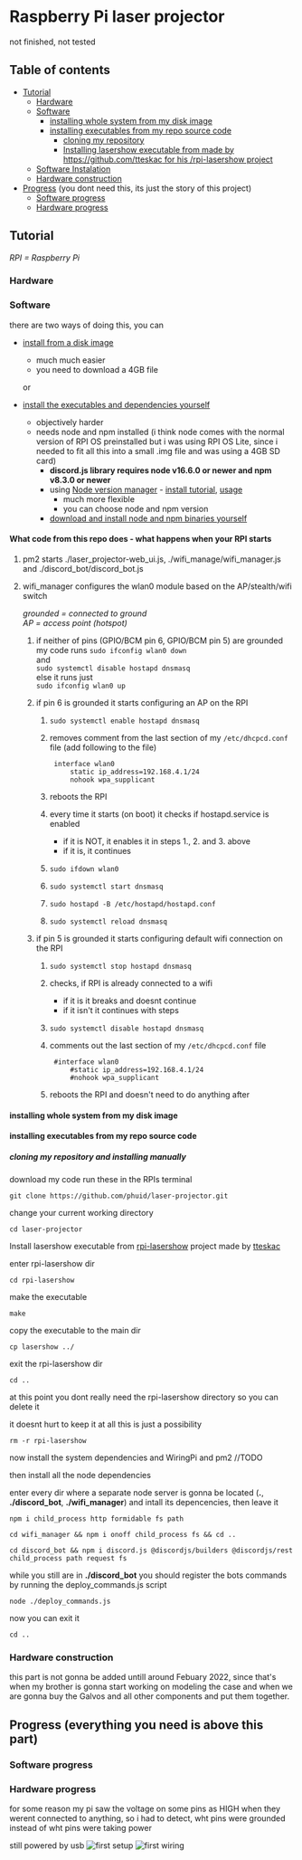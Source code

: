 # Raspberry Pi laser projector


not finished, not tested

## Table of contents

- [Tutorial](#tutorial)
  - [Hardware](#hardware)
  - [Software](#software)
    - [installing whole system from my disk image](#installing-whole-system-from-my-disk-image)
    - [installing executables from my repo source code](#installing-executables-from-my-repo-source-code)
      - [cloning my repository](#cloning-my-repository)
      - [Installing lasershow executable from made by https://github.com/tteskac for his /rpi-lasershow project](#installing-lasershow-executable-from-made-by-httpsgithubcomtteskac-for-his-rpi-lasershow-project)
  - [Software Instalation](#software-instalation)
  - [Hardware construction](#hardware-construction)
- [Progress](#progress-everything-you-need-is-above-this-part) (you dont need this, its just the story of this project)
  - [Software progress](#software-progress)
  - [Hardware progress](#hardware-progress)

## Tutorial

*RPI = Raspberry Pi*
### Hardware

### Software

there are two ways of doing this, you can

- [install from a disk image](#installing-whole-system-from-my-disk-image)
  - much much easier
  - you need to download a 4GB file

  or

- [install the executables and dependencies yourself](#installing-executables-from-my-repo-source-code)
  - objectively harder
  - needs node and npm installed (i think node comes with the normal version of RPI OS preinstalled but i was using RPI OS Lite, since i needed to fit all this into a small .img file and was using a 4GB SD card)
    - **discord.js library requires node v16.6.0 or newer and npm v8.3.0 or newer**
    - using [Node version manager](https://github.com/nvm-sh/nvm) - [install tutorial](https://github.com/nvm-sh/nvm#installing-and-updating), [usage](https://github.com/nvm-sh/nvm#usage)
      - much more flexible
      - you can choose node and npm version
    - [download and install node and npm binaries yourself](https://www.makersupplies.sg/blogs/tutorials/how-to-install-node-js-and-npm-on-the-raspberry-pi)

#### What code from this repo does - what happens when your RPI starts

1. pm2 starts ./laser_projector-web_ui.js, ./wifi_manage/wifi_manager.js and ./discord_bot/discord_bot.js

2. wifi_manager configures the wlan0 module based on the AP/stealth/wifi switch  

    *grounded = connected to ground*  
    *AP = access point (hotspot)*  

    1. if neither of pins (GPIO/BCM pin 6, GPIO/BCM pin 5) are grounded my code runs `sudo ifconfig wlan0 down`  
    and  
    `sudo systemctl disable hostapd dnsmasq`  
    else it runs just  
    `sudo ifconfig wlan0 up`

    2. if pin 6 is grounded it starts configuring an AP on the RPI

        1. `sudo systemctl enable hostapd dnsmasq`

        2. removes comment from the last section of my `/etc/dhcpcd.conf` file (add following to the file)  

                interface wlan0
                    static ip_address=192.168.4.1/24
                    nohook wpa_supplicant

        3. reboots the RPI

        4. every time it starts (on boot) it checks if hostapd.service is enabled
            - if it is NOT, it enables it in steps 1., 2. and 3. above
            - if it is, it continues

        5. `sudo ifdown wlan0`

        6. `sudo systemctl start dnsmasq`

        7. `sudo hostapd -B /etc/hostapd/hostapd.conf`

        8. `sudo systemctl reload dnsmasq`

    3. if pin 5 is grounded it starts configuring default wifi connection on the RPI
        1. `sudo systemctl stop hostapd dnsmasq`

        2. checks, if RPI is already connected to a wifi
            - if it is it breaks and doesnt continue
            - if it isn't it continues with steps 

        3. `sudo systemctl disable hostapd dnsmasq`

        4. comments out the last section of my `/etc/dhcpcd.conf` file

                #interface wlan0
                    #static ip_address=192.168.4.1/24
                    #nohook wpa_supplicant

        5. reboots the RPI and doesn't need to do anything after

#### installing whole system from my disk image

#### installing executables from my repo source code

##### cloning my repository and installing manually

download my code run these in the RPIs terminal

```console
git clone https://github.com/phuid/laser-projector.git
```

change your current working directory

```console
cd laser-projector
```

Install lasershow executable from [rpi-lasershow](https://github.com/tteskac/rpi-lasershow) project made by [tteskac](https://github.com/tteskac)

enter rpi-lasershow dir

```console
cd rpi-lasershow
```

make the executable

```console
make
```

copy the executable to the main dir

```console
cp lasershow ../
```

exit the rpi-lasershow dir

```console
cd ..
```

at this point you dont really need the rpi-lasershow directory so you can delete it

it doesnt hurt to keep it at all this is just a possibility

```console
rm -r rpi-lasershow
```

now install the system dependencies and WiringPi and pm2
//TODO

then install all the node dependencies

enter every dir where a separate node server is gonna be located (**.**, **./discord_bot**, **./wifi_manager**) and intall its depencencies, then leave it

```console
npm i child_process http formidable fs path
```

```console
cd wifi_manager && npm i onoff child_process fs && cd ..
```

```console
cd discord_bot && npm i discord.js @discordjs/builders @discordjs/rest child_process path request fs
```

while you still are in **./discord_bot** you should register the bots commands by running the deploy_commands.js script

```console
node ./deploy_commands.js
```

now you can exit it

```console
cd ..
```



### Hardware construction

this part is not gonna be added untill around Febuary 2022, since that's when my brother is gonna start working on modeling the case and when we are gonna buy the Galvos and all other components and put them together.

## Progress (everything you need is above this part)

### Software progress

### Hardware progress

for some reason my pi saw the voltage on some pins as HIGH when they werent connected to anything, so i had to detect, wht pins were grounded instead of wht pins were taking power

still powered by usb
![first setup](https://github.com/phuid/laser-projector/blob/master/img/progress-first_setup.jpg?raw=true)
![first wiring](https://github.com/phuid/laser-projector/blob/master/img/progress-first_wiring.jpg?raw=true)
